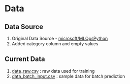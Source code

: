 # Data

## Data Source

1. Original Data Source - [microsoft/MLOpsPython](https://github.com/microsoft/MLOpsPython/blob/master/data/diabetes.csv)
2. Added category column and empty values

## Current Data

1. [data_raw.csv](./data_raw.csv) : raw data used for training
2. [data_batch_input.csv](./data_batch_input.csv) : sample data for batch prediction
